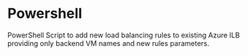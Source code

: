 # Powershell
PowerShell Script to add new load balancing rules to existing Azure ILB providing only backend VM names and new rules parameters.

